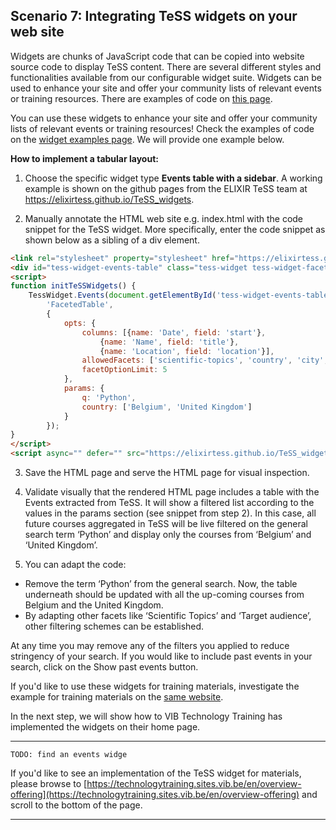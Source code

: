 ## Scenario 7: Integrating TeSS widgets on your web site

  Widgets are chunks of JavaScript code that can be copied into website source code to display TeSS content. There are several different styles and functionalities available from our configurable widget suite. Widgets can be used to enhance your site and offer your community lists of relevant events or training resources. There are examples of code on [this page](https://elixirtess.github.io/TeSS_widgets/).



You can use these widgets to enhance your site and offer your community lists of relevant events or training resources! Check the examples of code on the [widget examples page](https://elixirtess.github.io/TeSS_widgets/). We will provide one example below.

**How to implement a tabular layout:**

1. Choose the specific widget type **Events table with a sidebar**. A working example is shown on the github pages from the ELIXIR TeSS team at https://elixirtess.github.io/TeSS_widgets. 

2.	Manually annotate the HTML web site e.g. index.html with the code snippet for the TeSS widget. More specifically, enter the code snippet as shown below as a sibling of a div element.

```html
<link rel="stylesheet" property="stylesheet" href="https://elixirtess.github.io/TeSS_widgets/css/tess-widget.css"/>
<div id="tess-widget-events-table" class="tess-widget tess-widget-faceted-table"></div>
<script>
function initTeSSWidgets() {
    TessWidget.Events(document.getElementById('tess-widget-events-table'),
        'FacetedTable',
        {
            opts: {
                columns: [{name: 'Date', field: 'start'},
                    {name: 'Name', field: 'title'},
                    {name: 'Location', field: 'location'}],
                allowedFacets: ['scientific-topics', 'country', 'city', 'target-audience'],
                facetOptionLimit: 5
            },
            params: {
                q: 'Python',
                country: ['Belgium', 'United Kingdom']
            }
        });
}
</script>
<script async="" defer="" src="https://elixirtess.github.io/TeSS_widgets/js/tess-widget-standalone.js" onload="initTeSSWidgets()"></script> 
```

3.	Save the HTML page and serve the HTML page for visual inspection.

4.	Validate visually that the rendered HTML page includes a table with the Events extracted from TeSS. It will show a filtered list according to the values in the params section (see snippet from step 2). In this case, all future courses aggregated in TeSS will be live filtered on the general search term ‘Python’ and display only the courses from ‘Belgium’ and ‘United Kingdom’.

5. You can adapt the code:
- Remove the term ‘Python’ from the general search. Now, the table underneath should be updated with all the up-coming courses from Belgium and the United Kingdom. 
- By adapting other facets like ‘Scientific Topics’ and ‘Target audience’, other filtering schemes can be established. 

At any time you may remove any of the filters you applied to reduce stringency of your search. If you would like to include past events in your search, click on the Show past events button.

If you'd like to use these widgets for training materials, investigate the example for training materials on the [same website](https://elixirtess.github.io/TeSS_widgets/).

In the next step, we will show how to VIB Technology Training has implemented the widgets on their home page.


*********************

`TODO: find an events widge`

If you'd like to see an implementation of the TeSS widget for materials, please browse to [https://technologytraining.sites.vib.be/en/overview-offering](https://technologytraining.sites.vib.be/en/overview-offering) and scroll to the bottom of the page.

*********************
